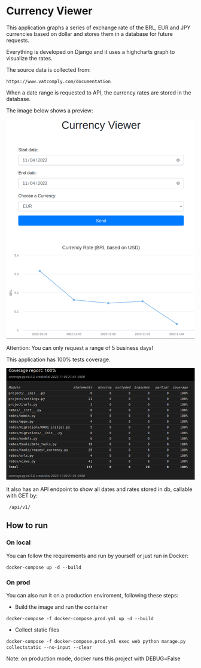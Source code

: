 
# Currency Viewer

This application graphs a series of exchange rate of the BRL, EUR and JPY currencies based on dollar and stores them in a database for future requests.

Everything is developed on Django and it uses a highcharts graph to visualize the rates.

The source data is collected from:
```
https://www.vatcomply.com/documentation 
```

When a date range is requested to API, the currency rates are stored in the database.

The image below shows a preview:

![Alt text](preview_site.png)

Attention: You can only request a range of 5 business days!

This application has 100% tests coverage.

![Alt text](100coverage.png)

It also has an API endpoint to show all dates and rates stored in db, callable with GET by:
```
 /api/v1/
```

## How to run

### On local

You can follow the requirements and run by yourself or just run in Docker:
```
docker-compose up -d --build
```

### On prod

You can also run it on a production enviroment, following these steps:

 - Build the image and run the container
```
docker-compose -f docker-compose.prod.yml up -d --build
```

 - Collect static files
```
docker-compose -f docker-compose.prod.yml exec web python manage.py collectstatic --no-input --clear
```

Note: on production mode, docker runs this project with DEBUG=False


